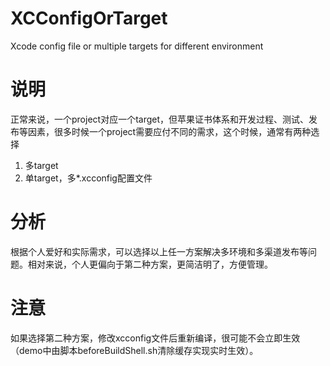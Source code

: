 # XCConfigOrTarget
Xcode config file or multiple targets for different environment

# 说明
正常来说，一个project对应一个target，但苹果证书体系和开发过程、测试、发布等因素，很多时候一个project需要应付不同的需求，这个时候，通常有两种选择
1. 多target
2. 单target，多*.xcconfig配置文件

# 分析
根据个人爱好和实际需求，可以选择以上任一方案解决多环境和多渠道发布等问题。相对来说，个人更偏向于第二种方案，更简洁明了，方便管理。

# 注意
如果选择第二种方案，修改xcconfig文件后重新编译，很可能不会立即生效（demo中由脚本beforeBuildShell.sh清除缓存实现实时生效）。
